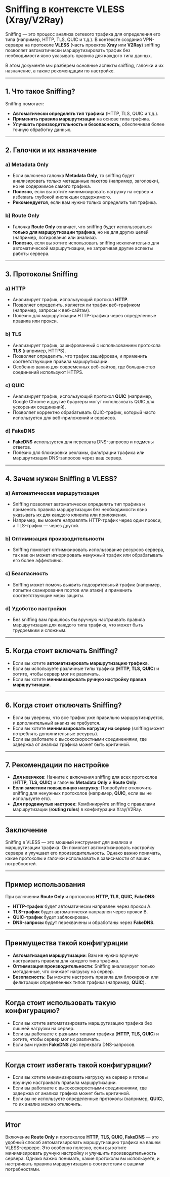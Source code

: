 # Sniffing в контексте VLESS (Xray/V2Ray)

Sniffing — это процесс анализа сетевого трафика для определения его типа (например, HTTP, TLS, QUIC и т.д.). В контексте создания VPN-сервера на протоколе **VLESS** (часть проектов **Xray** или **V2Ray**) sniffing позволяет автоматически маршрутизировать трафик без необходимости явно указывать правила для каждого типа данных.

В этом документе мы разберем основные аспекты sniffing, галочки и их назначение, а также рекомендации по настройке.

---

## 1. Что такое Sniffing?

Sniffing помогает:
- **Автоматически определять тип трафика** (HTTP, TLS, QUIC и т.д.).
- **Применять правила маршрутизации** на основе типа трафика.
- **Улучшать производительность и безопасность**, обеспечивая более точную обработку данных.

---

## 2. Галочки и их назначение

### a) **Metadata Only**
- Если включена галочка **Metadata Only**, то sniffing будет анализировать только метаданные пакетов (например, заголовки), но не содержимое самого трафика.
- **Полезно**, если вы хотите минимизировать нагрузку на сервер и избежать глубокой инспекции содержимого.
- **Рекомендуется**, если вам нужно только определить тип трафика.

### b) **Route Only**
- Галочка **Route Only** означает, что sniffing будет использоваться **только для маршрутизации трафика**, но не для других целей (например, логирования или анализа).
- **Полезно**, если вы хотите использовать sniffing исключительно для автоматической маршрутизации, не затрагивая другие аспекты работы сервера.

---

## 3. Протоколы Sniffing

### a) **HTTP**
- Анализирует трафик, использующий протокол **HTTP**.
- Позволяет определить, является ли трафик веб-трафиком (например, запросы к веб-сайтам).
- Полезно для маршрутизации HTTP-трафика через определенные правила или прокси.

### b) **TLS**
- Анализирует трафик, зашифрованный с использованием протокола **TLS** (например, HTTPS).
- Позволяет определить, что трафик зашифрован, и применить соответствующие правила маршрутизации.
- Особенно важно для современных веб-сайтов, где большинство соединений используют HTTPS.

### c) **QUIC**
- Анализирует трафик, использующий протокол **QUIC** (например, Google Chrome и другие браузеры могут использовать QUIC для ускорения соединений).
- Позволяет корректно обрабатывать QUIC-трафик, который часто используется для веб-приложений и сервисов.

### d) **FakeDNS**
- **FakeDNS** используется для перехвата DNS-запросов и подмены ответов.
- Полезно для блокировки рекламы, фильтрации трафика или маршрутизации DNS-запросов через ваш сервер.

---

## 4. Зачем нужен Sniffing в VLESS?

### a) **Автоматическая маршрутизация**
- Sniffing позволяет автоматически определять тип трафика и применять правила маршрутизации без необходимости явно указывать их для каждого клиента или приложения.
- Например, вы можете направлять HTTP-трафик через один прокси, а TLS-трафик — через другой.

### b) **Оптимизация производительности**
- Sniffing помогает оптимизировать использование ресурсов сервера, так как он может игнорировать ненужный трафик или обрабатывать его более эффективно.

### c) **Безопасность**
- Sniffing может помочь выявить подозрительный трафик (например, попытки сканирования портов или атаки) и применить соответствующие меры защиты.

### d) **Удобство настройки**
- Без sniffing вам пришлось бы вручную настраивать правила маршрутизации для каждого типа трафика, что может быть трудоемким и сложным.

---

## 5. Когда стоит включать Sniffing?

- Если вы хотите **автоматизировать маршрутизацию трафика**.
- Если вы используете различные типы трафика (**HTTP, TLS, QUIC**) и хотите, чтобы сервер мог их различать.
- Если вы хотите **минимизировать ручную настройку правил маршрутизации**.

---

## 6. Когда стоит отключать Sniffing?

- Если вы уверены, что все трафик уже правильно маршрутизируется, и дополнительный анализ не требуется.
- Если вы хотите **минимизировать нагрузку на сервер** (sniffing может потреблять дополнительные ресурсы).
- Если вы работаете с высокоскоростными соединениями, где задержка от анализа трафика может быть критичной.

---

## 7. Рекомендации по настройке

- **Для новичков**: Начните с включения sniffing для всех протоколов (**HTTP, TLS, QUIC**) и галочек **Metadata Only** и **Route Only**.
- **Если заметили повышенную нагрузку**: Попробуйте отключить sniffing для ненужных протоколов (например, **QUIC**, если вы не используете его).
- **Для продвинутых настроек**: Комбинируйте sniffing с правилами маршрутизации (**routing rules**) в конфигурации Xray/V2Ray.

---

## Заключение

Sniffing в VLESS — это мощный инструмент для анализа и маршрутизации трафика. Он помогает автоматизировать настройку сервера и улучшает его производительность. Однако важно понимать, какие протоколы и галочки использовать в зависимости от ваших потребностей.

---

## Пример использования

При включении **Route Only** и протоколов **HTTP, TLS, QUIC, FakeDNS**:

- **HTTP-трафик** будет автоматически направлен через прокси A.
- **TLS-трафик** будет автоматически направлен через прокси B.
- **QUIC-трафик** будет заблокирован.
- **DNS-запросы** будут перехвачены и обработаны через **FakeDNS**.

---

## Преимущества такой конфигурации

- **Автоматизация маршрутизации**: Вам не нужно вручную настраивать правила для каждого типа трафика.
- **Оптимизация производительности**: Sniffing анализирует только метаданные, что снижает нагрузку на сервер.
- **Безопасность**: Вы можете настроить правила для блокировки или фильтрации определенных типов трафика (например, **QUIC**).

---

## Когда стоит использовать такую конфигурацию?

- Если вы хотите автоматизировать маршрутизацию трафика без лишней нагрузки на сервер.
- Если вы работаете с разными типами трафика (**HTTP, TLS, QUIC**) и хотите, чтобы сервер мог их различать.
- Если вам нужен **FakeDNS** для перехвата DNS-запросов.

---

## Когда стоит избегать такой конфигурации?

- Если вы хотите минимизировать нагрузку на сервер и готовы вручную настраивать правила маршрутизации.
- Если вы работаете с высокоскоростными соединениями, где задержка от анализа трафика может быть критичной.
- Если вы не используете определенные протоколы (например, **QUIC**), то их анализ можно отключить.

---

## Итог

Включение **Route Only** и протоколов **HTTP, TLS, QUIC, FakeDNS** — это удобный способ автоматизировать маршрутизацию трафика на вашем VLESS-сервере. Это особенно полезно, если вы хотите минимизировать ручную настройку и улучшить производительность сервера. Однако важно понимать, какие протоколы вы используете, и настраивать правила маршрутизации в соответствии с вашими потребностями.
